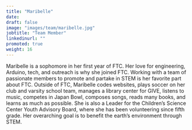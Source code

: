 ```yaml
---
title: "Maribelle"
date: 
draft: false
image: "images/team/maribelle.jpg"
jobtitle: "Team Member"
linkedinurl: ""
promoted: true
weight: 16
---
```


Maribelle is a sophomore in her first year of FTC. Her love for engineering, Arduino, tech, and outreach is why she joined FTC. Working with a team of passionate members to promote and partake in STEM is her favorite part about FTC. Outside of FTC, Maribelle codes websites, plays soccer on her club and varsity school team, manages a library center for GIVE, listens to music, competes in Japan Bowl, composes songs, reads many books, and learns as much as possible. She is also a Leader for the Children’s Science Center Youth Advisory Board, where she has been volunteering since fifth grade. Her overarching goal is to benefit the earth’s environment through STEM.
